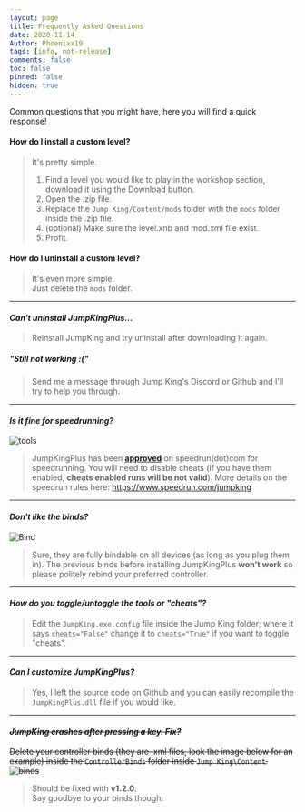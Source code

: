 ```yaml
---
layout: page
title: Frequently Asked Questions
date: 2020-11-14
Author: Phoenixx19
tags: [info, not-release]
comments: false
toc: false
pinned: false
hidden: true
---
```


Common questions that you might have, here you will find a quick response! <!-- more -->

#### How do I install a custom level?
>It's pretty simple.
> 1. Find a level you would like to play in the workshop section, download it using the Download button.
> 2. Open the .zip file.
> 3. Replace the `Jump King/Content/mods` folder with the `mods` folder inside the .zip file.
> 4. (optional) Make sure the level.xnb and mod.xml file exist.
> 5. Profit.

#### How do I uninstall a custom level?
>It's even more simple.<br>Just delete the `mods` folder.

---

#### _Can't uninstall JumpKingPlus..._
>Reinstall JumpKing and try uninstall after downloading it again.

##### "Still not working :("
>Send me a message through Jump King's Discord or Github and I'll try to help you through.

---

#### _Is it fine for speedrunning?_
![tools](https://raw.githubusercontent.com/Phoenixx19/JumpKingPlus/master/docs/images/tools.png)
>JumpKingPlus has been [**approved**](https://phoenixx19.github.io/JumpKingPlus/speedrun) on speedrun(dot)com for speedrunning. You will need to disable cheats (if you have them enabled, **cheats enabled runs will be not valid**). More details on the speedrun rules here: https://www.speedrun.com/jumpking

---

#### _Don't like the binds?_
![Bind](https://raw.githubusercontent.com/Phoenixx19/JumpKingPlus/master/docs/images/bind.png)
>Sure, they are fully bindable on all devices (as long as you plug them in).
The previous binds before installing JumpKingPlus **won't work** so please politely rebind your preferred controller.

 ---

#### _How do you toggle/untoggle the tools or "cheats"?_
>Edit the `JumpKing.exe.config` file inside the Jump King folder; where it says `cheats="False"` change it to `cheats="True"` if you want to toggle "cheats".

---

#### _Can I customize JumpKingPlus?_
>Yes, I left the source code on Github and you can easily recompile the `JumpKingPlus.dll` file if you would like.

---

#### ~~_JumpKing crashes after pressing a key. Fix?_~~
~~Delete your controller binds (they are .xml files, look the image below for an example) inside the `ControllerBinds` folder inside `Jump King\Content`.
![binds](https://raw.githubusercontent.com/Phoenixx19/JumpKingPlus/master/docs/images/files.png)~~

> Should be fixed with **v1.2.0**.<br>Say goodbye to your binds though.